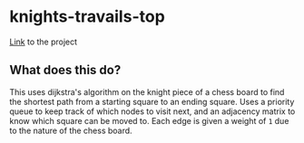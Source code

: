 # knights-travails-top

[Link](https://www.theodinproject.com/lessons/javascript-knights-travails) to the project

## What does this do?

This uses dijkstra's algorithm on the knight piece of a chess board to find the 
shortest path from a starting square to an ending square. 
Uses a priority queue to keep track of which nodes to visit next, and 
an adjacency matrix to know which square can be moved to. Each edge is given a 
weight of `1` due to the nature of the chess board.
